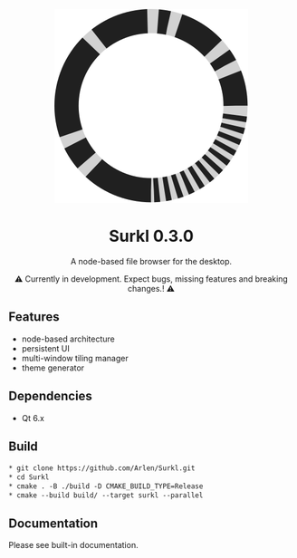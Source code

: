 <div align="center">
    
<p>
<img src="share/logo/scalable/surkl.svg" >
</p>

Surkl 0.3.0
===========

A node-based file browser for the desktop.

⚠ Currently in development. Expect bugs, missing features and breaking changes.! ⚠

</div>

Features
--------

* node-based architecture
* persistent UI
* multi-window tiling manager
* theme generator

Dependencies
------------
* Qt 6.x

Build
-----


```
* git clone https://github.com/Arlen/Surkl.git
* cd Surkl
* cmake . -B ./build -D CMAKE_BUILD_TYPE=Release
* cmake --build build/ --target surkl --parallel
```

Documentation
-------------
Please see built-in documentation.